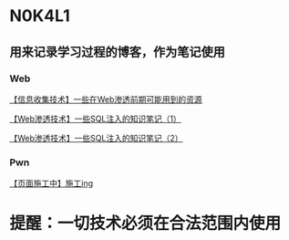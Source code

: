 # N0K4L1

## 用来记录学习过程的博客，作为笔记使用

### Web

[【信息收集技术】一些在Web渗透前期可能用到的资源](./web/web1)

[【Web渗透技术】一些SQL注入的知识笔记（1）](./web/web2)

[【Web渗透技术】一些SQL注入的知识笔记（2）](./web/web3)

### Pwn

[【页面施工中】施工ing](./pwn1)


# **提醒：一切技术必须在合法范围内使用**
